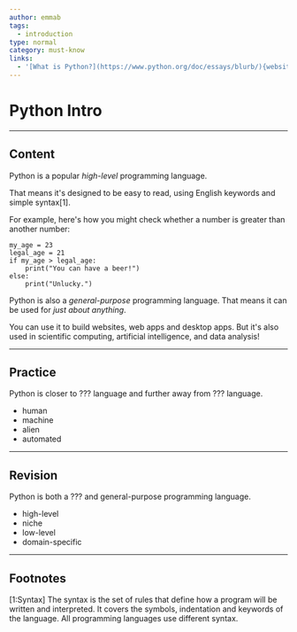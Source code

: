 ```yaml
---
author: emmab
tags:
  - introduction
type: normal
category: must-know
links:
  - '[What is Python?](https://www.python.org/doc/essays/blurb/){website}'
---
```


# Python Intro


---

## Content

Python is a popular *high-level* programming language.

That means it's designed to be easy to read, using English keywords and simple syntax[1].

For example, here's how you might check whether a number is greater than another number:

```plain-text
my_age = 23
legal_age = 21
if my_age > legal_age:
    print("You can have a beer!")
else:
    print("Unlucky.")
```

Python is also a *general-purpose* programming language. That means it can be used for *just about anything*. 

You can use it to build websites, web apps and desktop apps. But it's also used in scientific computing, artificial intelligence, and data analysis!


---

## Practice

Python is closer to ??? language and further away from ??? language.

- human
- machine
- alien
- automated


---

## Revision

Python is both a ??? and general-purpose programming language.

- high-level
- niche
- low-level
- domain-specific


---

## Footnotes

[1:Syntax]
The syntax is the set of rules that define how a program will be written and interpreted. It covers the symbols, indentation and keywords of the language. All programming languages use different syntax.
